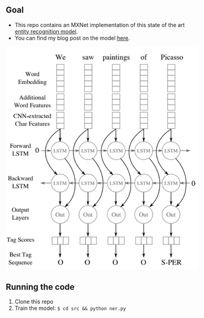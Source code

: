 ## Goal

- This repo contains an MXNet implementation of this state of the art [entity recognition model](https://www.aclweb.org/anthology/Q16-1026).
- You can find my blog post on the model [here](https://opringle.github.io/2018/02/06/CNNLSTM_entity_recognition.html).

![](./docs/arch1.png)

## Running the code

1. Clone this repo
2. Train the model: `$ cd src && python ner.py`